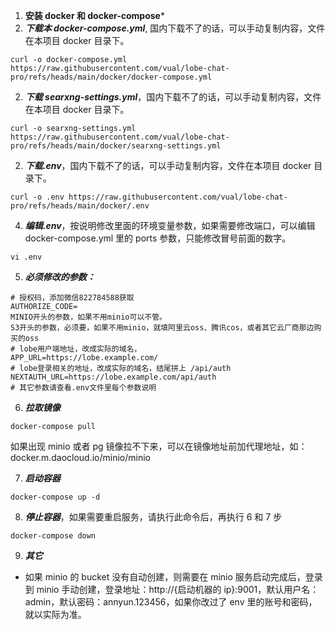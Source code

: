 1. **安装 docker 和 docker-compose**\*
2. **_下载本 docker-compose.yml_**, 国内下载不了的话，可以手动复制内容，文件在本项目 docker 目录下。

```shell
curl -o docker-compose.yml https://raw.githubusercontent.com/vual/lobe-chat-pro/refs/heads/main/docker/docker-compose.yml
```

2. **_下载 searxng-settings.yml_**，国内下载不了的话，可以手动复制内容，文件在本项目 docker 目录下。

```shell
curl -o searxng-settings.yml https://raw.githubusercontent.com/vual/lobe-chat-pro/refs/heads/main/docker/searxng-settings.yml
```

2. **_下载.env_**，国内下载不了的话，可以手动复制内容，文件在本项目 docker 目录下。

```shell
curl -o .env https://raw.githubusercontent.com/vual/lobe-chat-pro/refs/heads/main/docker/.env
```

4. **_编辑.env_**，按说明修改里面的环境变量参数，如果需要修改端口，可以编辑 docker-compose.yml 里的 ports 参数，只能修改冒号前面的数字。

```shell
vi .env
```

5. **_必须修改的参数：_**

```shell
# 授权码，添加微信822784588获取
AUTHORIZE_CODE=
MINIO开头的参数，如果不用minio可以不管。
S3开头的参数，必须要，如果不用minio，就填阿里云oss、腾讯cos，或者其它云厂商那边购买的oss
# lobe用户端地址，改成实际的域名，
APP_URL=https://lobe.example.com/
# lobe登录相关的地址，改成实际的域名，结尾拼上 /api/auth
NEXTAUTH_URL=https://lobe.example.com/api/auth
# 其它参数请查看.env文件里每个参数说明
```

6. **_拉取镜像_**

```shell
docker-compose pull
```

如果出现 minio 或者 pg 镜像拉不下来，可以在镜像地址前加代理地址，如：docker.m.daocloud.io/minio/minio

7. **_启动容器_**

```shell
docker-compose up -d
```

8. **_停止容器_**，如果需要重启服务，请执行此命令后，再执行 6 和 7 步

```shell
docker-compose down
```

9. **_其它_**
- 如果 minio 的 bucket 没有自动创建，则需要在 minio 服务启动完成后，登录到 minio 手动创建，登录地址：http\://{启动机器的 ip}:9001，默认用户名：admin，默认密码：annyun.123456，如果你改过了 env 里的账号和密码，就以实际为准。
